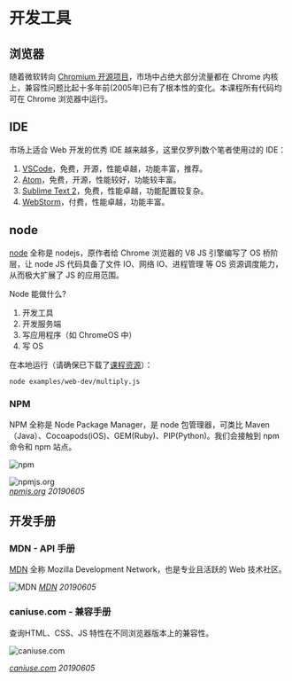 # 开发工具

## 浏览器

随着微软转向 [Chromium 开源项目](https://blogs.windows.com/msedgedev/2019/04/08/microsoft-edge-preview-channel-details)，市场中占绝大部分流量都在 Chrome 内核上，兼容性问题比起十多年前(2005年)已有了根本性的变化。本课程所有代码均可在 Chrome 浏览器中运行。

## IDE

市场上适合 Web 开发的优秀 IDE 越来越多，这里仅罗列数个笔者使用过的 IDE：

1. [VSCode](https://code.visualstudio.com/)，免费，开源，性能卓越，功能丰富，推荐。
1. [Atom](https://atom.io/)，免费，开源，性能较好，功能较丰富。
1. [Sublime Text 2](http://www.sublimetext.com/)，免费，性能卓越，功能配置较复杂。
1. [WebStorm](http://www.jetbrains.com/webstorm/)，付费，性能卓越，功能丰富。

## node

[node](https://nodejs.org) 全称是 nodejs，原作者给 Chrome 浏览器的 V8 JS 引擎编写了 OS 桥阶层，让 node JS 代码具备了文件 IO、网络 IO、进程管理 等 OS 资源调度能力，从而极大扩展了 JS 的应用范围。

Node 能做什么?
1. 开发工具
1. 开发服务端
1. 写应用程序（如 ChromeOS 中）
1. 写 OS

在本地运行（请确保已下载了[课程资源](../toolkit)）：

```bash
node examples/web-dev/multiply.js
```

### NPM

NPM 全称是 Node Package Manager，是 node 包管理器，可类比 Maven（Java）、Cocoapods(iOS)、GEM(Ruby)、PIP(Python)。我们会接触到 npm 命令和 npm 站点。

![npm](http://ww3.sinaimg.cn/large/006tNc79ly1g3q529oyn4j30pu06uq3j.jpg)

![npmjs.org](http://ww4.sinaimg.cn/large/006tNc79ly1g3q545w9tzj31qf0u0ahi.jpg)  
*[npmjs.org](http://npmjs.org) 20190605*


## 开发手册

### MDN - API 手册

[MDN](http://developer.mozilla.org) 全称 Mozilla Development Network，也是专业且活跃的 Web 技术社区。

![MDN](http://ww3.sinaimg.cn/large/006tNc79ly1g3p0lmh5tmj325k0u0k0e.jpg)
*[MDN](http://developer.mozilla.org) 20190605*

### caniuse.com - 兼容手册

查询HTML、CSS、JS 特性在不同浏览器版本上的兼容性。

![caniuse.com](http://ww1.sinaimg.cn/large/006tNc79ly1g3q59cphtrj31v50u0dsm.jpg)

*[caniuse.com](https://caniuse.com/#search=indexedDB) 20190605*
